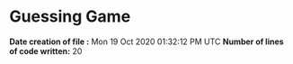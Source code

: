 # Guessing Game
**Date creation of file :** Mon 19 Oct 2020 01:32:12 PM UTC
**Number of lines of code written:** 20
